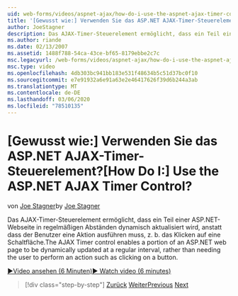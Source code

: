 ```yaml
---
uid: web-forms/videos/aspnet-ajax/how-do-i-use-the-aspnet-ajax-timer-control
title: '[Gewusst wie:] Verwenden Sie das ASP.NET AJAX-Timer-Steuerelement? | Microsoft-Dokumentation'
author: JoeStagner
description: Das AJAX-Timer-Steuerelement ermöglicht, dass ein Teil einer ASP.NET-Webseite in regelmäßigen Abständen dynamisch aktualisiert wird, anstatt dass der Benutzer eine...
ms.author: riande
ms.date: 02/13/2007
ms.assetid: 1488f788-54ca-43ce-bf65-8179ebbe2c7c
msc.legacyurl: /web-forms/videos/aspnet-ajax/how-do-i-use-the-aspnet-ajax-timer-control
msc.type: video
ms.openlocfilehash: 4db303bc941bb183e531f48634b5c51d37bc0f10
ms.sourcegitcommit: e7e91932a6e91a63e2e46417626f39d6b244a3ab
ms.translationtype: MT
ms.contentlocale: de-DE
ms.lasthandoff: 03/06/2020
ms.locfileid: "78510135"
---
```

# <a name="how-do-i-use-the-aspnet-ajax-timer-control"></a><span data-ttu-id="58079-104">[Gewusst wie:] Verwenden Sie das ASP.NET AJAX-Timer-Steuerelement?</span><span class="sxs-lookup"><span data-stu-id="58079-104">[How Do I:] Use the ASP.NET AJAX Timer Control?</span></span>

<span data-ttu-id="58079-105">von [Joe Stagner](https://github.com/JoeStagner)</span><span class="sxs-lookup"><span data-stu-id="58079-105">by [Joe Stagner](https://github.com/JoeStagner)</span></span>

<span data-ttu-id="58079-106">Das AJAX-Timer-Steuerelement ermöglicht, dass ein Teil einer ASP.NET-Webseite in regelmäßigen Abständen dynamisch aktualisiert wird, anstatt dass der Benutzer eine Aktion ausführen muss, z. b. das Klicken auf eine Schaltfläche.</span><span class="sxs-lookup"><span data-stu-id="58079-106">The AJAX Timer control enables a portion of an ASP.NET web page to be dynamically updated at a regular interval, rather than needing the user to perform an action such as clicking on a button.</span></span>

[<span data-ttu-id="58079-107">&#9654;Video ansehen (6 Minuten)</span><span class="sxs-lookup"><span data-stu-id="58079-107">&#9654; Watch video (6 minutes)</span></span>](https://channel9.msdn.com/Blogs/ASP-NET-Site-Videos/how-do-i-use-the-aspnet-ajax-timer-control)

> [!div class="step-by-step"]
> <span data-ttu-id="58079-108">[Zurück](how-do-i-use-the-aspnet-ajax-roundedcorners-extender.md)
> [Weiter](how-do-i-implement-the-predictive-fetch-pattern-for-ajax.md)</span><span class="sxs-lookup"><span data-stu-id="58079-108">[Previous](how-do-i-use-the-aspnet-ajax-roundedcorners-extender.md)
[Next](how-do-i-implement-the-predictive-fetch-pattern-for-ajax.md)</span></span>
